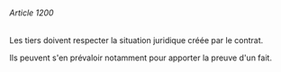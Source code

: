 ###### Article 1200

Les tiers doivent respecter la situation juridique créée par le contrat.

Ils peuvent s'en prévaloir notamment pour apporter la preuve d'un fait.

